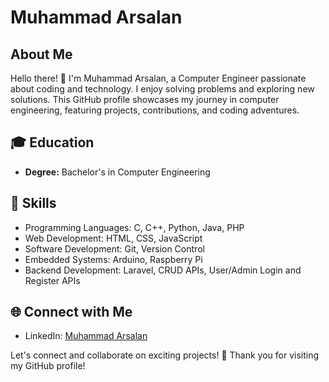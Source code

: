 # Muhammad Arsalan

## About Me

Hello there! 👋 I'm Muhammad Arsalan, a Computer Engineer passionate about coding and technology. I enjoy solving problems and exploring new solutions. This GitHub profile showcases my journey in computer engineering, featuring projects, contributions, and coding adventures.

## 🎓 Education

- **Degree:** Bachelor's in Computer Engineering

## 🔧 Skills

- Programming Languages: C, C++, Python, Java, PHP
- Web Development: HTML, CSS, JavaScript
- Software Development: Git, Version Control
- Embedded Systems: Arduino, Raspberry Pi
- Backend Development: Laravel, CRUD APIs, User/Admin Login and Register APIs

## 🌐 Connect with Me

- LinkedIn: [Muhammad Arsalan]([https://www.linkedin.com/in/yourlinkedinprofile](https://www.linkedin.com/in/muhammad-arsalan-2a0096a3/))

Let's connect and collaborate on exciting projects! 🚀 Thank you for visiting my GitHub profile!

